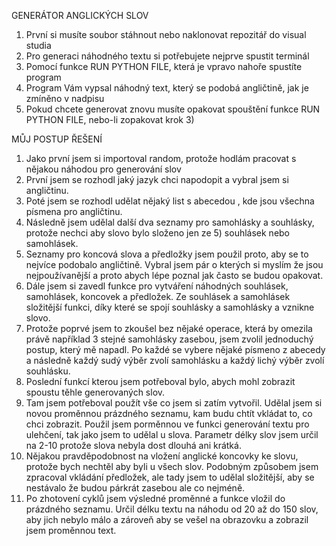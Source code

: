 GENERÁTOR ANGLICKÝCH SLOV

1) První si musíte soubor stáhnout nebo naklonovat repozitář do visual studia
2) Pro generaci náhodného textu si potřebujete nejprve spustit terminál
3) Pomocí funkce RUN PYTHON FILE, která je vpravo nahoře spustíte program
4) Program Vám vypsal náhodný text, který se podobá angličtině, jak je zmíněno v nadpisu
5) Pokud chcete generovat znovu musíte opakovat spouštění funkce RUN PYTHON FILE, nebo-li zopakovat krok 3)
 
MŮJ POSTUP ŘEŠENÍ
  
1) Jako první jsem si importoval random, protože hodlám pracovat s nějakou náhodou pro generování slov
2) První jsem se rozhodl jaký jazyk chci napodopit a vybral jsem si angličtinu.
3) Poté jsem se rozhodl udělat nějaký list s abecedou , kde jsou všechna písmena pro angličtinu.
4) Následně jsem udělal další dva seznamy pro samohlásky a souhlásky, protože nechci aby slovo bylo složeno jen ze 5) souhlásek nebo samohlásek.
6) Seznamy pro koncová slova a předložky jsem použil proto, aby se to nejvíce podobalo angličtině. Vybral jsem pár o kterých si myslím že jsou nejpoužívanější a proto abych lépe poznal jak často se budou opakovat.
7) Dále jsem si zavedl funkce pro vytváření náhodných souhlásek, samohlásek, koncovek a předložek. Ze souhlásek a samohlásek složitější funkci, díky které se spojí souhlásky a samohlásky a vznikne slovo.
8) Protože poprvé jsem to zkoušel bez nějaké operace, která by omezila právě například 3 stejné samohlásky zasebou, jsem zvolil jednoduchý postup, který mě napadl. Po každé se vybere nějaké písmeno z abecedy a následně každý sudý výběr zvolí samohlásku a každý lichý výběr zvolí souhlásku.
9) Poslední funkcí kterou jsem potřeboval bylo, abych mohl zobrazit spoustu těhle generovaných slov.
10) Tam jsem potřeboval použít vše co jsem si zatím vytvořil. Udělal jsem si novou proměnnou prázdného seznamu, kam budu chtít vkládat to, co chci zobrazit. Použil jsem porměnnou ve funkci generování textu pro ulehčení, tak jako jsem to udělal u slova. Parametr délky slov jsem určil na 2-10 protože slova nebyla dost dlouhá ani krátká.
11) Nějakou pravděpodobnost na vložení anglické koncovky ke slovu, protože bych nechtěl aby byli u všech slov. Podobným způsobem jsem zpracoval vkládání předložek, ale tady jsem to udělal složitější, aby se nestávalo že budou párkrát zasebou ale co nejméně.
12) Po zhotovení cyklů jsem výsledné proměnné a funkce vložil do prázdného seznamu. Určil délku textu na náhodu od 20 až do 150 slov, aby jich nebylo málo a zároveň aby se vešel na obrazovku a zobrazil jsem proměnnou text.
